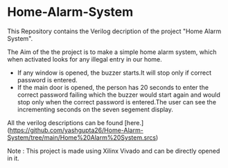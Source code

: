 # Home-Alarm-System

This Repository contains the Verilog decription of the project "Home Alarm System".

The Aim of the the project is to make a simple home alarm system, which  when activated looks for any illegal entry in our home. 
<UL>
<li>If any window is opened, the buzzer starts.It will stop only if correct password is entered.</li>
<li>If the main door is opened, the person has 20 seconds to enter the correct password failing which the buzzer would start again and would stop only when the correct password is entered.The user can see the incrementing seconds on the seven segement display.</li>
</UL>

All the verilog descriptions can be found [here.] (https://github.com/yashgupta26/Home-Alarm-System/tree/main/Home%20Alarm%20System.srcs)

Note : This project is made using Xilinx Vivado and can be directly opened in it.
